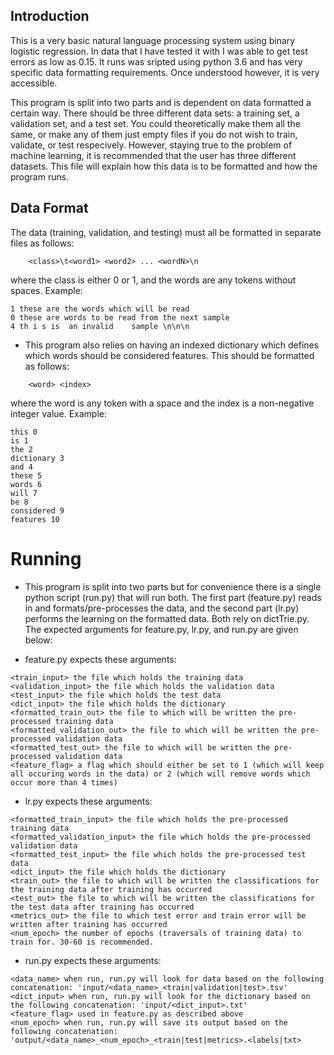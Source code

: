 
## Introduction

This is a very basic natural language processing system using binary logistic regression. In data that I have tested it with I was able to get test errors as low as 0.15. It runs was sripted using python 3.6 and has very specific data formatting requirements. Once understood however, it is very accessible.

This program is split into two parts and is dependent on data formatted a certain way. There should be three different data sets: a training set, a validation set, and a test set. You could theoretically make them all the same, or make any of them just empty files if you do not wish to train, validate, or test respecively. However, staying true to the problem of machine learning, it is recommended that the user has three different datasets. This file will explain how this data is to be formatted and how the program runs. 

## Data Format

The data (training, validation, and testing) must all be formatted in separate files as follows:

```
	<class>\t<word1> <word2> ... <wordN>\n
```

where the class is either 0 or 1, and the words are any tokens without spaces.
Example:

```
1 these are the words which will be read
0 these are words to be read from the next sample
4 th i s is  an invalid    sample \n\n\n
```

 * This program also relies on having an indexed dictionary which defines which words should be considered features. This should be formatted as follows:

```
	<word> <index>
```

where the word is any token with a space and the index is a non-negative integer value.
Example:

```
this 0
is 1
the 2
dictionary 3
and 4
these 5
words 6
will 7
be 8
considered 9
features 10
```

# Running

 * This program is split into two parts but for convenience there is a single python script (run.py) that will run both. The first part (feature.py) reads in and formats/pre-processes the data, and the second part (lr.py) performs the learning on the formatted data. Both rely on dictTrie.py. The expected arguments for feature.py, lr.py, and run.py are given below:

 * feature.py expects these arguments:
 ```
<train_input> the file which holds the training data
<validation_input> the file which holds the validation data
<test_input> the file which holds the test data
<dict_input> the file which holds the dictionary
<formatted_train_out> the file to which will be written the pre-processed training data
<formatted_validation_out> the file to which will be written the pre-processed validation data
<formatted_test_out> the file to which will be written the pre-processed validation data
<feature_flag> a flag which should either be set to 1 (which will keep all occuring words in the data) or 2 (which will remove words which occur more than 4 times)
```

 * lr.py expects these arguments:
 ```
<formatted_train_input> the file which holds the pre-processed training data
<formatted_validation_input> the file which holds the pre-processed validation data
<formatted_test_input> the file which holds the pre-processed test data
<dict_input> the file which holds the dictionary
<train_out> the file to which will be written the classifications for the training data after training has occurred
<test_out> the file to which will be written the classifications for the test data after training has occurred
<metrics_out> the file to which test error and train error will be written after training has occurred
<num_epoch> the number of epochs (traversals of training data) to train for. 30-60 is recommended.
 ```

 * run.py expects these arguments:
 ```
<data_name> when run, run.py will look for data based on the following concatenation: 'input/<data_name>_<train|validation|test>.tsv'
<dict_input> when run, run.py will look for the dictionary based on the following concatenation: 'input/<dict_input>.txt'
<feature_flag> used in feature.py as described above
<num_epoch> when run, run.py will save its output based on the following concatenation: 'output/<data_name>_<num_epoch>_<train|test|metrics>.<labels|txt>
 ```
